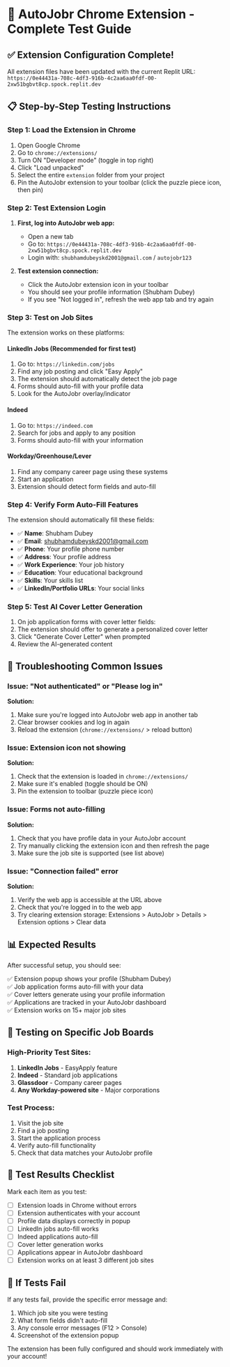 # 🚀 AutoJobr Chrome Extension - Complete Test Guide

## ✅ Extension Configuration Complete!

All extension files have been updated with the current Replit URL:
`https://0e44431a-708c-4df3-916b-4c2aa6aa0fdf-00-2xw51bgbvt8cp.spock.replit.dev`

## 📋 Step-by-Step Testing Instructions

### Step 1: Load the Extension in Chrome

1. Open Google Chrome
2. Go to `chrome://extensions/`
3. Turn ON "Developer mode" (toggle in top right)
4. Click "Load unpacked"
5. Select the entire `extension` folder from your project
6. Pin the AutoJobr extension to your toolbar (click the puzzle piece icon, then pin)

### Step 2: Test Extension Login

1. **First, log into AutoJobr web app:**
   - Open a new tab
   - Go to: `https://0e44431a-708c-4df3-916b-4c2aa6aa0fdf-00-2xw51bgbvt8cp.spock.replit.dev`
   - Login with: `shubhamdubeyskd2001@gmail.com` / `autojobr123`

2. **Test extension connection:**
   - Click the AutoJobr extension icon in your toolbar
   - You should see your profile information (Shubham Dubey)
   - If you see "Not logged in", refresh the web app tab and try again

### Step 3: Test on Job Sites

The extension works on these platforms:

#### **LinkedIn Jobs** (Recommended for first test)
1. Go to: `https://linkedin.com/jobs`
2. Find any job posting and click "Easy Apply" 
3. The extension should automatically detect the job page
4. Forms should auto-fill with your profile data
5. Look for the AutoJobr overlay/indicator

#### **Indeed** 
1. Go to: `https://indeed.com`
2. Search for jobs and apply to any position
3. Forms should auto-fill with your information

#### **Workday/Greenhouse/Lever**
1. Find any company career page using these systems
2. Start an application
3. Extension should detect form fields and auto-fill

### Step 4: Verify Form Auto-Fill Features

The extension should automatically fill these fields:
- ✅ **Name**: Shubham Dubey
- ✅ **Email**: shubhamdubeyskd2001@gmail.com
- ✅ **Phone**: Your profile phone number
- ✅ **Address**: Your profile address
- ✅ **Work Experience**: Your job history
- ✅ **Education**: Your educational background
- ✅ **Skills**: Your skills list
- ✅ **LinkedIn/Portfolio URLs**: Your social links

### Step 5: Test AI Cover Letter Generation

1. On job application forms with cover letter fields:
2. The extension should offer to generate a personalized cover letter
3. Click "Generate Cover Letter" when prompted
4. Review the AI-generated content

## 🔧 Troubleshooting Common Issues

### Issue: "Not authenticated" or "Please log in"
**Solution:** 
1. Make sure you're logged into AutoJobr web app in another tab
2. Clear browser cookies and log in again
3. Reload the extension (`chrome://extensions/` > reload button)

### Issue: Extension icon not showing
**Solution:**
1. Check that the extension is loaded in `chrome://extensions/`
2. Make sure it's enabled (toggle should be ON)
3. Pin the extension to toolbar (puzzle piece icon)

### Issue: Forms not auto-filling
**Solution:**
1. Check that you have profile data in your AutoJobr account
2. Try manually clicking the extension icon and then refresh the page
3. Make sure the job site is supported (see list above)

### Issue: "Connection failed" error
**Solution:**
1. Verify the web app is accessible at the URL above
2. Check that you're logged in to the web app
3. Try clearing extension storage: Extensions > AutoJobr > Details > Extension options > Clear data

## 📊 Expected Results

After successful setup, you should see:

✅ Extension popup shows your profile (Shubham Dubey)  
✅ Job application forms auto-fill with your data  
✅ Cover letters generate using your profile information  
✅ Applications are tracked in your AutoJobr dashboard  
✅ Extension works on 15+ major job sites  

## 🎯 Testing on Specific Job Boards

### High-Priority Test Sites:
1. **LinkedIn Jobs** - EasyApply feature
2. **Indeed** - Standard job applications  
3. **Glassdoor** - Company career pages
4. **Any Workday-powered site** - Major corporations

### Test Process:
1. Visit the job site
2. Find a job posting
3. Start the application process
4. Verify auto-fill functionality
5. Check that data matches your AutoJobr profile

## 📝 Test Results Checklist

Mark each item as you test:

- [ ] Extension loads in Chrome without errors
- [ ] Extension authenticates with your account
- [ ] Profile data displays correctly in popup
- [ ] LinkedIn jobs auto-fill works
- [ ] Indeed applications auto-fill  
- [ ] Cover letter generation works
- [ ] Applications appear in AutoJobr dashboard
- [ ] Extension works on at least 3 different job sites

## 🚨 If Tests Fail

If any tests fail, provide the specific error message and:
1. Which job site you were testing
2. What form fields didn't auto-fill
3. Any console error messages (F12 > Console)
4. Screenshot of the extension popup

The extension has been fully configured and should work immediately with your account!